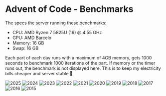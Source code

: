 # Advent of Code - Benchmarks 
The specs the server running these benchmarks:
* CPU: AMD Ryzen 7 5825U (16) @ 4.55 GHz
* GPU: AMD Barcelo
* Memory: 16 GB
* Swap: 16 GB

Each part of each day runs with a maximum of 4GB memory, gets 1000 seconds to benchmark 1000 iterations of the part.
If memory or the timer runs out, the benchmark is not displayed here. This is to keep my electricity bills cheaper and server stable 🦀

![2025](https://loafey.se/advent_of_code/benchmarks/2025.svg)
![2024](https://loafey.se/advent_of_code/benchmarks/2024.svg)
![2023](https://loafey.se/advent_of_code/benchmarks/2023.svg)
![2022](https://loafey.se/advent_of_code/benchmarks/2022.svg)
![2021](https://loafey.se/advent_of_code/benchmarks/2021.svg)
![2020](https://loafey.se/advent_of_code/benchmarks/2020.svg)
![2019](https://loafey.se/advent_of_code/benchmarks/2019.svg)
![2018](https://loafey.se/advent_of_code/benchmarks/2018.svg)
![2017](https://loafey.se/advent_of_code/benchmarks/2017.svg)
![2016](https://loafey.se/advent_of_code/benchmarks/2016.svg)
![2015](https://loafey.se/advent_of_code/benchmarks/2015.svg)